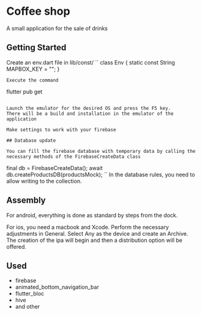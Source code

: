 # Coffee shop

A small application for the sale of drinks

## Getting Started


Create an env.dart file in lib/const/
``
class Env {
static const String MAPBOX_KEY = "";
}

```
Execute the command

```
flutter pub get
```

Launch the emulator for the desired OS and press the F5 key.
There will be a build and installation in the emulator of the application

Make settings to work with your firebase

## Database update

You can fill the firebase database with temporary data by calling the necessary methods of the FirebaseCreateData class
```
final db = FirebaseCreateData();
await db.createProductsDB(productsMock);
``
In the database rules, you need to allow writing to the collection.

## Assembly

For android, everything is done as standard by steps from the dock.

For ios, you need a macbook and Xcode.
Perform the necessary adjustments in General. Select Any as the device and create an Archive. The creation of the ipa will begin and then a distribution option will be offered.

## Used
- firebase
- animated_bottom_navigation_bar
- flutter_bloc
- hive
- and other